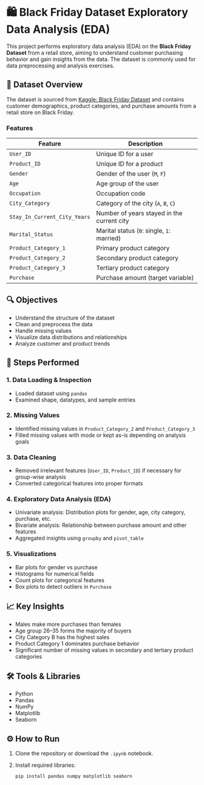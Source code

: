 # 🛍️ Black Friday Dataset Exploratory Data Analysis (EDA)

This project performs exploratory data analysis (EDA) on the **Black Friday Dataset** from a retail store, aiming to understand customer purchasing behavior and gain insights from the data. The dataset is commonly used for data preprocessing and analysis exercises.

## 📁 Dataset Overview

The dataset is sourced from [Kaggle: Black Friday Dataset](https://www.kaggle.com/datasets/sdolezel/black-friday) and contains customer demographics, product categories, and purchase amounts from a retail store on Black Friday.

### Features

| Feature               | Description                                                  |
|-----------------------|--------------------------------------------------------------|
| `User_ID`             | Unique ID for a user                                         |
| `Product_ID`          | Unique ID for a product                                      |
| `Gender`              | Gender of the user (`M`, `F`)                                |
| `Age`                 | Age group of the user                                        |
| `Occupation`          | Occupation code                                              |
| `City_Category`       | Category of the city (`A`, `B`, `C`)                         |
| `Stay_In_Current_City_Years` | Number of years stayed in the current city            |
| `Marital_Status`      | Marital status (`0`: single, `1`: married)                  |
| `Product_Category_1`  | Primary product category                                     |
| `Product_Category_2`  | Secondary product category                                   |
| `Product_Category_3`  | Tertiary product category                                    |
| `Purchase`            | Purchase amount (target variable)                           |

## 🔍 Objectives

- Understand the structure of the dataset
- Clean and preprocess the data
- Handle missing values
- Visualize data distributions and relationships
- Analyze customer and product trends

## 🧪 Steps Performed

### 1. Data Loading & Inspection
- Loaded dataset using `pandas`
- Examined shape, datatypes, and sample entries

### 2. Missing Values
- Identified missing values in `Product_Category_2` and `Product_Category_3`
- Filled missing values with mode or kept as-is depending on analysis goals

### 3. Data Cleaning
- Removed irrelevant features (`User_ID`, `Product_ID`) if necessary for group-wise analysis
- Converted categorical features into proper formats

### 4. Exploratory Data Analysis (EDA)
- Univariate analysis: Distribution plots for gender, age, city category, purchase, etc.
- Bivariate analysis: Relationship between purchase amount and other features
- Aggregated insights using `groupby` and `pivot_table`

### 5. Visualizations
- Bar plots for gender vs purchase
- Histograms for numerical fields
- Count plots for categorical features
- Box plots to detect outliers in `Purchase`

## 📈 Key Insights

- Males make more purchases than females
- Age group 26–35 forms the majority of buyers
- City Category B has the highest sales
- Product Category 1 dominates purchase behavior
- Significant number of missing values in secondary and tertiary product categories

## 🛠️ Tools & Libraries

- Python
- Pandas
- NumPy
- Matplotlib
- Seaborn

## ⚙️ How to Run

1. Clone the repository or download the `.ipynb` notebook.
2. Install required libraries:

   ```bash
   pip install pandas numpy matplotlib seaborn
